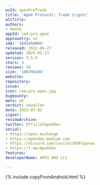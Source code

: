 ```yaml
---
wsId: apexProTrade
title: 'ApeX Protocol: Trade Crypto'
altTitle: 
authors:
- danny
appId: com.pro.apex
appCountry: us
idd: '1645456064'
released: 2022-09-27
updated: 2025-01-13
version: 3.5.0
stars: 4
reviews: 58
size: '100706304'
website: 
repository: 
issue: 
icon: com.pro.apex.jpg
bugbounty: 
meta: ok
verdict: nowallet
date: 2023-07-02
signer: 
reviewArchive: 
twitter: OfficialApeXdex
social:
- https://apex.exchange
- https://apexdex.medium.com
- https://discord.com/invite/366Puqavwx
- https://t.me/ApeXdex
features: 
developerName: APEX DAO LLC

---
```


{% include copyFromAndroid.html %}
